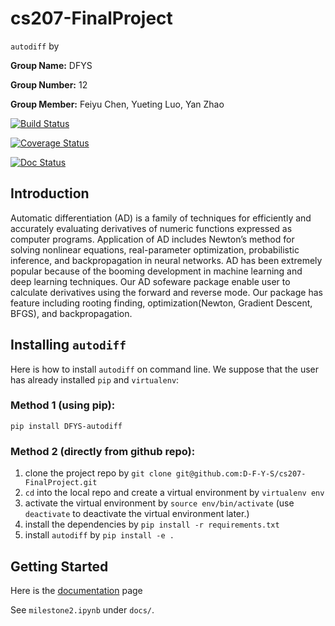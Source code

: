 # cs207-FinalProject
`autodiff` 
by

**Group Name:** DFYS

**Group Number:** 12

**Group Member:**  Feiyu Chen, Yueting Luo, Yan Zhao

[![Build Status](https://travis-ci.org/D-F-Y-S/cs207-FinalProject.svg?branch=master)](https://travis-ci.org/D-F-Y-S/cs207-FinalProject)

[![Coverage Status](https://coveralls.io/repos/github/D-F-Y-S/cs207-FinalProject/badge.svg?branch=master)](https://coveralls.io/github/D-F-Y-S/cs207-FinalProject?branch=master)

[![Doc Status](https://readthedocs.org/projects/cs207-finalproject/badge/?version=latest)](https://cs207-finalproject.readthedocs.io/en/latest/?badge=latest)

## Introduction
Automatic differentiation (AD) is a family of techniques for efficiently and accurately evaluating derivatives of numeric functions expressed as computer programs. Application of AD includes Newton’s method for solving nonlinear equations, real-parameter optimization, probabilistic inference, and backpropagation in neural networks. AD has been extremely popular because of the booming development in machine learning and deep learning techniques. Our AD sofeware package enable user to calculate derivatives using the forward and reverse mode. Our package has feature including rooting finding, optimization(Newton, Gradient Descent, BFGS), and backpropagation. 

## Installing `autodiff`
Here is how to install `autodiff` on command line. We suppose that the user has already installed `pip` and `virtualenv`:
### Method 1 (using pip): 
`pip install DFYS-autodiff`


### Method 2 (directly from github repo): 
1. clone the project repo by `git clone git@github.com:D-F-Y-S/cs207-FinalProject.git`
2. `cd` into the local repo and create a virtual environment by `virtualenv env` 
3. activate the virtual environment by `source env/bin/activate` (use `deactivate` to deactivate the virtual environment later.)
4. install the dependencies by `pip install -r requirements.txt`
5. install `autodiff` by `pip install -e .`

## Getting Started
Here is the [documentation](https://cs207-finalproject.readthedocs.io/en/latest/) page

See `milestone2.ipynb` under `docs/`.
